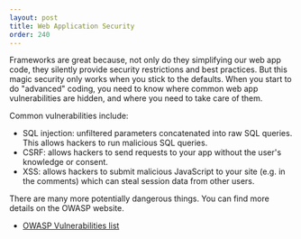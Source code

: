 ```yaml
---
layout: post
title: Web Application Security
order: 240
---
```


Frameworks are great because, not only do they simplifying our web app code, they silently provide security restrictions and best practices. But this magic security only works when you stick to the defaults. When you start to do "advanced" coding, you need to know where common web app vulnerabilities are hidden, and where you need to take care of them.

Common vulnerabilities include:

* SQL injection: unfiltered parameters concatenated into raw SQL queries. This allows hackers to run malicious SQL queries.
* CSRF: allows hackers to send requests to your app without the user's knowledge or consent.
* XSS: allows hackers to submit malicious JavaScript to your site (e.g. in the comments) which can steal session data from other users.

There are many more potentially dangerous things. You can find more details on the OWASP website.

* [OWASP Vulnerabilities list](https://www.owasp.org/index.php/Guide_Table_of_Contents)
